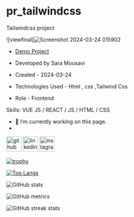 # pr_tailwindcss
Tailwindcss project

![viewfinal]![Screenshot 2024-03-24 015902](https://github.com/saaramousavi/pr_tailwindcss/assets/159664750/3c248b17-c777-4fbc-b2ce-4d34078d9bf0)

- [Demo Project](https://saaramousavi.github.io/pr_tailwindcss/)

- Developed by Sara Mousavi

- Created - 2024-03-24

- Technologies Used - Html , css ,Tailwind Css 

- Role - Frontend


Skills: VUE JS / REACT / JS / HTML / CSS

- 🔭 I’m currently working on this page.
- 
[<img src='https://cdn.jsdelivr.net/npm/simple-icons@3.0.1/icons/github.svg' alt='github' height='40'>](https://github.com/saaramousavi)  [<img src='https://cdn.jsdelivr.net/npm/simple-icons@3.0.1/icons/linkedin.svg' alt='linkedin' height='40'>](https://www.linkedin.com/in/www.linkedin.com/in/sara-mousavi-893a1a2a7/)  [<img src='https://cdn.jsdelivr.net/npm/simple-icons@3.0.1/icons/instagram.svg' alt='instagram' height='40'>](https://www.instagram.com/sara_mousavi.web/)  

[![trophy](https://github-profile-trophy.vercel.app/?username=saaramousavi)](https://github.com/ryo-ma/github-profile-trophy)

[![Top Langs](https://github-readme-stats.vercel.app/api/top-langs/?username=saaramousavi)](https://github.com/anuraghazra/github-readme-stats)

![GitHub stats](https://github-readme-stats.vercel.app/api?username=saaramousavi&show_icons=true&count_private=true)  



![GitHub metrics](https://metrics.lecoq.io/saaramousavi)  

![GitHub streak stats](https://streak-stats.demolab.com/?user=saaramousavi)  



